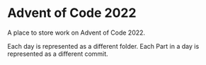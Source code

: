 # Advent of Code 2022
A place to store work on Advent of Code 2022.

Each day is represented as a different folder. Each Part in a day is 
represented as a different commit.
